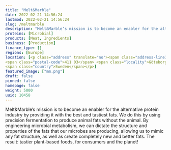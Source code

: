 ```yaml
---
title: "Melt&Marble"
date: 2022-02-21 14:56:24
lastmod: 2022-02-21 14:56:24
slug: /meltmarble
description: "Melt&Marble’s mission is to become an enabler for the alternative protein industry by providing it with the best and tastiest fats. We do this by using precision fermentation to produce animal fats without the animal. By engineering microbial metabolism, we can dictate the structure and properties of the fats that our microbes are producing, allowing us to mimic any fat structure, as well as create completely new and better fats. The result: tastier plant-based foods, for consumers and the planet!"
proteins: [Microbial]
products: [Meat, Ingredients]
business: [Production]
finance_type: []
regions: [Europe]
location: [<p class="address" translate="no"><span class="address-line1">Burggrevegatan 2</span><br>
<span class="postal-code">411 03</span> <span class="locality">Göteborg</span><br>
<span class="country">Sweden</span></p>]
featured_image: ["mm.png"]
draft: false
pinned: false
homepage: false
weight: 5000
uuid: 10458
---
```

<p>Melt&Marble’s mission is to become an enabler for the alternative protein industry by providing it with the best and tastiest fats. We do this by using precision fermentation to produce animal fats without the animal. By engineering microbial metabolism, we can dictate the structure and properties of the fats that our microbes are producing, allowing us to mimic any fat structure, as well as create completely new and better fats. The result: tastier plant-based foods, for consumers and the planet!</p>
